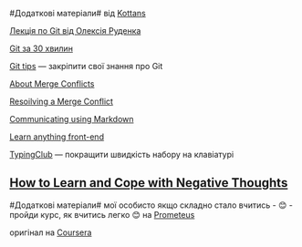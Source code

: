 #Додаткові матеріали#
від [Kottans ](https://github.com/kottans)

[Лекція по Git від Олексія Руденка](https://www.youtube.com/playlist?list=PLS8sEUxbfFY9MnPIFPTNlaS5xX7P5Ge-5)

[Git за 30 хвилин](https://codeguida.com/post/453)

[Git tips](http://sixrevisions.com/web-development/git-tips/) — закріпити свої знання про Git

[About Merge Conflicts](https://docs.github.com/en/free-pro-team@latest/github/collaborating-with-issues-and-pull-requests/about-merge-conflicts)

[Resoilving a Merge Conflict](https://docs.github.com/en/free-pro-team@latest/github/collaborating-with-issues-and-pull-requests/resolving-a-merge-conflict-using-the-command-line)

[Communicating using Markdown](https://lab.github.com/githubtraining/communicating-using-markdown)

[Learn anything front-end](https://learn-anything.xyz/web-development/front-end)

[TypingClub](https://www.typingclub.com/) — покращити швидкість набору на клавіатурі

[How to Learn and Cope with Negative Thoughts](https://guides.hexlet.io/learning/)
----------------------------------------
#Додаткові матеріали#
мої особисто 
якщо складно стало вчитись - :blush: - пройди курс, як вчитись легко :blush: 
на  [Prometeus](https://courses.prometheus.org.ua/courses/course-v1:Prometheus+LHTL101+2018_T3/course/)

оригінал на [Coursera](https://www.coursera.org/learn/learning-how-to-learn/home/welcome)

